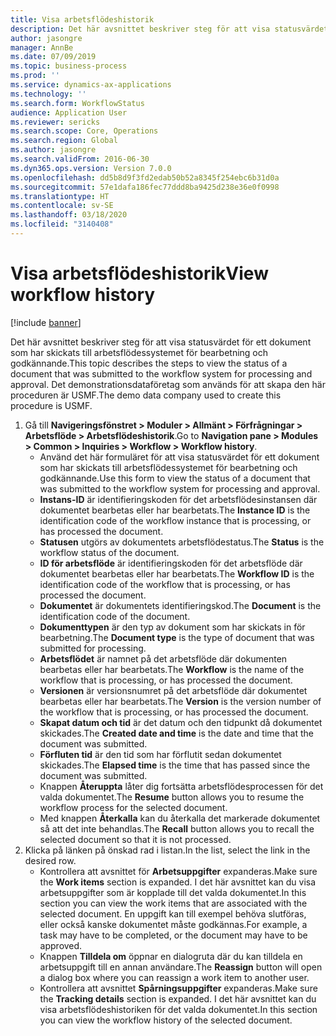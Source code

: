 ```yaml
---
title: Visa arbetsflödeshistorik
description: Det här avsnittet beskriver steg för att visa statusvärdet för ett dokument som har skickats till arbetsflödessystemet för bearbetning och godkännande.
author: jasongre
manager: AnnBe
ms.date: 07/09/2019
ms.topic: business-process
ms.prod: ''
ms.service: dynamics-ax-applications
ms.technology: ''
ms.search.form: WorkflowStatus
audience: Application User
ms.reviewer: sericks
ms.search.scope: Core, Operations
ms.search.region: Global
ms.author: jasongre
ms.search.validFrom: 2016-06-30
ms.dyn365.ops.version: Version 7.0.0
ms.openlocfilehash: dd5b8d9f3fd2edab50b52a8345f254ebc6b31d0a
ms.sourcegitcommit: 57e1dafa186fec77ddd8ba9425d238e36e0f0998
ms.translationtype: HT
ms.contentlocale: sv-SE
ms.lasthandoff: 03/18/2020
ms.locfileid: "3140408"
---
```

# <a name="view-workflow-history"></a><span data-ttu-id="d4a25-103">Visa arbetsflödeshistorik</span><span class="sxs-lookup"><span data-stu-id="d4a25-103">View workflow history</span></span>

[!include [banner](../../includes/banner.md)]

<span data-ttu-id="d4a25-104">Det här avsnittet beskriver steg för att visa statusvärdet för ett dokument som har skickats till arbetsflödessystemet för bearbetning och godkännande.</span><span class="sxs-lookup"><span data-stu-id="d4a25-104">This topic describes the steps to view the status of a document that was submitted to the workflow system for processing and approval.</span></span> <span data-ttu-id="d4a25-105">Det demonstrationsdataföretag som används för att skapa den här proceduren är USMF.</span><span class="sxs-lookup"><span data-stu-id="d4a25-105">The demo data company used to create this procedure is USMF.</span></span>

1. <span data-ttu-id="d4a25-106">Gå till **Navigeringsfönstret > Moduler > Allmänt > Förfrågningar > Arbetsflöde > Arbetsflödeshistorik**.</span><span class="sxs-lookup"><span data-stu-id="d4a25-106">Go to **Navigation pane > Modules > Common > Inquiries > Workflow > Workflow history**.</span></span>
    - <span data-ttu-id="d4a25-107">Använd det här formuläret för att visa statusvärdet för ett dokument som har skickats till arbetsflödessystemet för bearbetning och godkännande.</span><span class="sxs-lookup"><span data-stu-id="d4a25-107">Use this form to view the status of a document that was submitted to the workflow system for processing and approval.</span></span>  
    - <span data-ttu-id="d4a25-108">**Instans-ID** är identifieringskoden för det arbetsflödesinstansen där dokumentet bearbetas eller har bearbetats.</span><span class="sxs-lookup"><span data-stu-id="d4a25-108">The **Instance ID** is the identification code of the workflow instance that is processing, or has processed the document.</span></span>  
    - <span data-ttu-id="d4a25-109">**Statusen** utgörs av dokumentets arbetsflödestatus.</span><span class="sxs-lookup"><span data-stu-id="d4a25-109">The **Status** is the workflow status of the document.</span></span>  
    - <span data-ttu-id="d4a25-110">**ID för arbetsflöde** är identifieringskoden för det arbetsflöde där dokumentet bearbetas eller har bearbetats.</span><span class="sxs-lookup"><span data-stu-id="d4a25-110">The **Workflow ID** is the identification code of the workflow that is processing, or has processed the document.</span></span>  
    - <span data-ttu-id="d4a25-111">**Dokumentet** är dokumentets identifieringskod.</span><span class="sxs-lookup"><span data-stu-id="d4a25-111">The **Document** is the identification code of the document.</span></span>  
    - <span data-ttu-id="d4a25-112">**Dokumenttypen** är den typ av dokument som har skickats in för bearbetning.</span><span class="sxs-lookup"><span data-stu-id="d4a25-112">The **Document type** is the type of document that was submitted for processing.</span></span>  
    - <span data-ttu-id="d4a25-113">**Arbetsflödet** är namnet på det arbetsflöde där dokumenten bearbetas eller har bearbetats.</span><span class="sxs-lookup"><span data-stu-id="d4a25-113">The **Workflow** is the name of the workflow that is processing, or has processed the document.</span></span>  
    - <span data-ttu-id="d4a25-114">**Versionen** är versionsnumret på det arbetsflöde där dokumentet bearbetas eller har bearbetats.</span><span class="sxs-lookup"><span data-stu-id="d4a25-114">The **Version** is the version number of the workflow that is processing, or has processed the document.</span></span>  
    - <span data-ttu-id="d4a25-115">**Skapat datum och tid** är det datum och den tidpunkt då dokumentet skickades.</span><span class="sxs-lookup"><span data-stu-id="d4a25-115">The **Created date and time** is the date and time that the document was submitted.</span></span>  
    - <span data-ttu-id="d4a25-116">**Förfluten tid** är den tid som har förflutit sedan dokumentet skickades.</span><span class="sxs-lookup"><span data-stu-id="d4a25-116">The **Elapsed time** is the time that has passed since the document was submitted.</span></span>  
    - <span data-ttu-id="d4a25-117">Knappen **Återuppta** låter dig fortsätta arbetsflödesprocessen för det valda dokumentet.</span><span class="sxs-lookup"><span data-stu-id="d4a25-117">The **Resume** button allows you to resume the workflow process for the selected document.</span></span>  
    - <span data-ttu-id="d4a25-118">Med knappen **Återkalla** kan du återkalla det markerade dokumentet så att det inte behandlas.</span><span class="sxs-lookup"><span data-stu-id="d4a25-118">The **Recall** button allows you to recall the selected document so that it is not processed.</span></span>   
2. <span data-ttu-id="d4a25-119">Klicka på länken på önskad rad i listan.</span><span class="sxs-lookup"><span data-stu-id="d4a25-119">In the list, select the link in the desired row.</span></span>
    - <span data-ttu-id="d4a25-120">Kontrollera att avsnittet för **Arbetsuppgifter** expanderas.</span><span class="sxs-lookup"><span data-stu-id="d4a25-120">Make sure the **Work items** section is expanded.</span></span> <span data-ttu-id="d4a25-121">I det här avsnittet kan du visa arbetsuppgifter som är kopplade till det valda dokumentet.</span><span class="sxs-lookup"><span data-stu-id="d4a25-121">In this section you can view the work items that are associated with the selected document.</span></span> <span data-ttu-id="d4a25-122">En uppgift kan till exempel behöva slutföras, eller också kanske dokumentet måste godkännas.</span><span class="sxs-lookup"><span data-stu-id="d4a25-122">For example, a task may have to be completed, or the document may have to be approved.</span></span>  
    - <span data-ttu-id="d4a25-123">Knappen **Tilldela om** öppnar en dialogruta där du kan tilldela en arbetsuppgift till en annan användare.</span><span class="sxs-lookup"><span data-stu-id="d4a25-123">The **Reassign** button will open a dialog box where you can reassign a work item to another user.</span></span>  
    - <span data-ttu-id="d4a25-124">Kontrollera att avsnittet **Spårningsuppgifter** expanderas.</span><span class="sxs-lookup"><span data-stu-id="d4a25-124">Make sure the **Tracking details** section is expanded.</span></span> <span data-ttu-id="d4a25-125">I det här avsnittet kan du visa arbetsflödeshistoriken för det valda dokumentet.</span><span class="sxs-lookup"><span data-stu-id="d4a25-125">In this section you can view the workflow history of the selected document.</span></span>  

